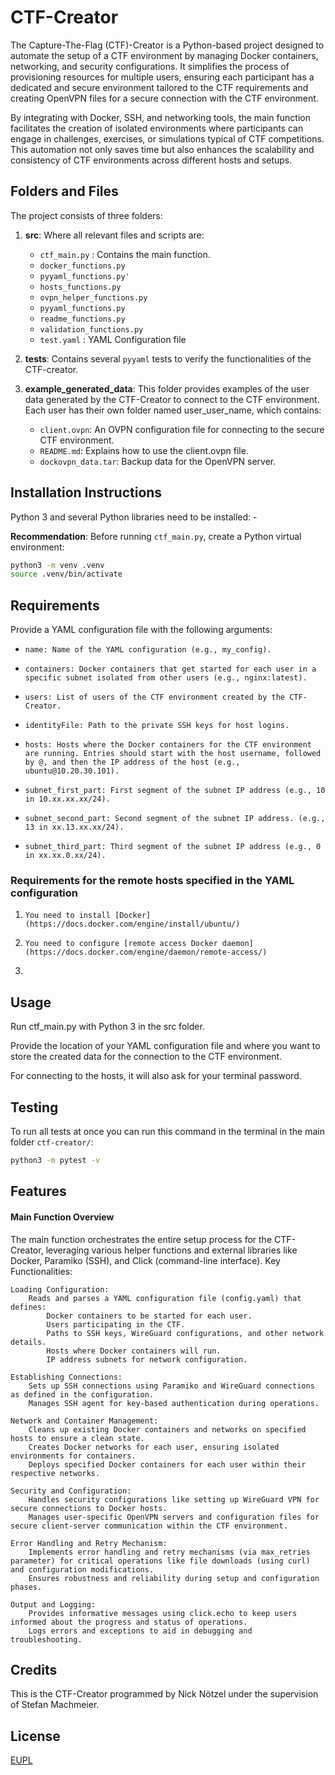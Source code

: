 # CTF-Creator

The Capture-The-Flag (CTF)-Creator is a Python-based project designed to automate the setup of a CTF environment by managing Docker containers, networking, and security configurations. It simplifies the process of provisioning resources for multiple users, ensuring each participant has a dedicated and secure environment tailored to the CTF requirements and creating OpenVPN files for a secure connection with the CTF environment.

By integrating with Docker, SSH, and networking tools, the main function facilitates the creation of isolated environments where participants can engage in challenges, exercises, or simulations typical of CTF competitions. This automation not only saves time but also enhances the scalability and consistency of CTF environments across different hosts and setups.

## Folders and Files

The project consists of three folders:
1. **src**: Where all relevant files and scripts are:
    - `ctf_main.py` : Contains the main function.
    - `docker_functions.py`
    - `pyyaml_functions.py'`
    - `hosts_functions.py`
    - `ovpn_helper_functions.py`
    - `pyyaml_functions.py`
    - `readme_functions.py`
    - `validation_functions.py`
    - `test.yaml` : YAML Configuration file

2. **tests**: Contains several `pyyaml` tests to verify the functionalities of the CTF-creator.
3. **example_generated_data**: This folder provides examples of the user data generated by the CTF-Creator to connect to the CTF environment. Each user has their own folder named user_user_name, which contains:

   - `client.ovpn`: An OVPN configuration file for connecting to the secure CTF environment.
   - `README.md`: Explains how to use the client.ovpn file.
   - `dockovpn_data.tar`: Backup data for the OpenVPN server.

## Installation Instructions

Python 3 and several Python libraries need to be installed:
    - 

**Recommendation**: Before running `ctf_main.py`, create a Python virtual environment:
```bash
python3 -m venv .venv
source .venv/bin/activate
```
## Requirements 
Provide a YAML configuration file with the following arguments:

-     name: Name of the YAML configuration (e.g., my_config).
-     containers: Docker containers that get started for each user in a specific subnet isolated from other users (e.g., nginx:latest).
-     users: List of users of the CTF environment created by the CTF-Creator.
-     identityFile: Path to the private SSH keys for host logins.
-     hosts: Hosts where the Docker containers for the CTF environment are running. Entries should start with the host username, followed by @, and then the IP address of the host (e.g., ubuntu@10.20.30.101).
-     subnet_first_part: First segment of the subnet IP address (e.g., 10 in 10.xx.xx.xx/24).
-     subnet_second_part: Second segment of the subnet IP address. (e.g., 13 in xx.13.xx.xx/24).
-     subnet_third_part: Third segment of the subnet IP address (e.g., 0 in xx.xx.0.xx/24).

### Requirements for the remote hosts specified in the YAML configuration 

1.     You need to install [Docker](https://docs.docker.com/engine/install/ubuntu/)
2.     You need to configure [remote access Docker daemon](https://docs.docker.com/engine/daemon/remote-access/)
3.         



## Usage
Run ctf_main.py with Python 3 in the src folder.

Provide the location of your YAML configuration file and where you want to store the created data for the connection to the CTF environment.

For connecting to the hosts, it will also ask for your terminal password.

## Testing
To run all tests at once you can run this command in the terminal in the main folder `ctf-creator/`:
```bash
python3 -m pytest -v 
```

## Features

#### Main Function Overview

The main function orchestrates the entire setup process for the CTF-Creator, leveraging various helper functions and external libraries like Docker, Paramiko (SSH), and Click (command-line interface).
Key Functionalities:

    Loading Configuration:
        Reads and parses a YAML configuration file (config.yaml) that defines:
            Docker containers to be started for each user.
            Users participating in the CTF.
            Paths to SSH keys, WireGuard configurations, and other network details.
            Hosts where Docker containers will run.
            IP address subnets for network configuration.

    Establishing Connections:
        Sets up SSH connections using Paramiko and WireGuard connections as defined in the configuration.
        Manages SSH agent for key-based authentication during operations.

    Network and Container Management:
        Cleans up existing Docker containers and networks on specified hosts to ensure a clean state.
        Creates Docker networks for each user, ensuring isolated environments for containers.
        Deploys specified Docker containers for each user within their respective networks.

    Security and Configuration:
        Handles security configurations like setting up WireGuard VPN for secure connections to Docker hosts.
        Manages user-specific OpenVPN servers and configuration files for secure client-server communication within the CTF environment.

    Error Handling and Retry Mechanism:
        Implements error handling and retry mechanisms (via max_retries parameter) for critical operations like file downloads (using curl) and configuration modifications.
        Ensures robustness and reliability during setup and configuration phases.

    Output and Logging:
        Provides informative messages using click.echo to keep users informed about the progress and status of operations.
        Logs errors and exceptions to aid in debugging and troubleshooting.

## Credits

This is the CTF-Creator programmed by Nick Nötzel under the supervision of Stefan Machmeier.

## License
[EUPL](https://joinup.ec.europa.eu/sites/default/files/custom-page/attachment/2020-03/EUPL-1.2%20EN.txt)


